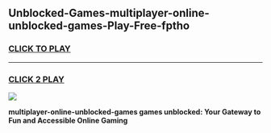 
## Unblocked-Games-multiplayer-online-unblocked-games-Play-Free-fptho
<h3>
<a href="https://premium76.site?title=multiplayer-online-unblocked-games&ref=18A1">CLICK TO PLAY</a></h3>
<hr>

<h3>
<a href="https://premium76.site?title=multiplayer-online-unblocked-games&ref=18A1">CLICK 2 PLAY</a>
  
</h3>

<a href="https://premium76.site?title=multiplayer-online-unblocked-games&ref=18A1"><img src="https://clearcache.store/games.png"></a>


**multiplayer-online-unblocked-games games unblocked: Your Gateway to Fun and Accessible Online Gaming**
